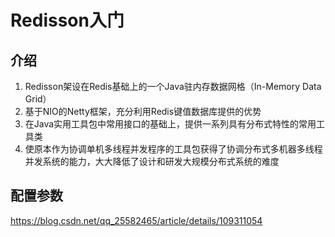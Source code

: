 # Redisson入门

## 介绍
1. Redisson架设在Redis基础上的一个Java驻内存数据网格（In-Memory Data Grid）
2. 基于NIO的Netty框架，充分利用Redis键值数据库提供的优势
3. 在Java实用工具包中常用接口的基础上，提供一系列具有分布式特性的常用工具类
4. 使原本作为协调单机多线程并发程序的工具包获得了协调分布式多机器多线程并发系统的能力，大大降低了设计和研发大规模分布式系统的难度


## 配置参数

https://blog.csdn.net/qq_25582465/article/details/109311054